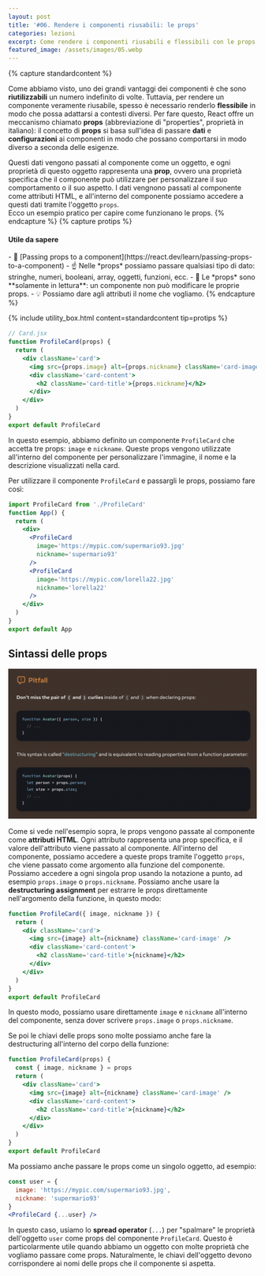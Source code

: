 ```yaml
---
layout: post
title: '#06. Rendere i componenti riusabili: le props'
categories: lezioni
excerpt: Come rendere i componenti riusabili e flessibili con le props
featured_image: /assets/images/05.webp
---
```


{% capture standardcontent %}

Come abbiamo visto, uno dei grandi vantaggi dei componenti è che sono **riutilizzabili** un numero indefinito di volte.
Tuttavia, per rendere un componente veramente riusabile, spesso è necessario renderlo **flessibile** in modo che possa adattarsi a contesti diversi.
Per fare questo, React offre un meccanismo chiamato **props** (abbreviazione di "properties", proprietà in italiano): il concetto di **props** si basa sull'idea di passare **dati** e **configurazioni** ai componenti in modo che possano comportarsi in modo diverso a seconda delle esigenze.

Questi dati vengono passati al componente come un oggetto, e ogni proprietà di questo oggetto rappresenta una **prop**, ovvero una proprietà specifica che il componente può utilizzare per personalizzare il suo comportamento o il suo aspetto.
I dati vengnono passati al componente come attributi HTML, e all'interno del componente possiamo accedere a questi dati tramite l'oggetto `props`.  
Ecco un esempio pratico per capire come funzionano le props.
{% endcapture %}
{% capture protips %}

  <h4>Utile da sapere</h4>
  - 🔗 [Passing props to a component](https://react.dev/learn/passing-props-to-a-component)
  - ☝️ Nelle *props* possiamo passare qualsiasi tipo di dato: stringhe, numeri, booleani, array, oggetti, funzioni, ecc.
  - 🧐 Le *props* sono **solamente in lettura**: un componente non può modificare le proprie props.
  - 💡 Possiamo dare agli attributi il nome che vogliamo.
{% endcapture %}

{% include utility_box.html content=standardcontent tip=protips %}

```jsx
// Card.jsx
function ProfileCard(props) {
  return (
    <div className='card'>
      <img src={props.image} alt={props.nickname} className='card-image' />
      <div className='card-content'>
        <h2 className='card-title'>{props.nickname}</h2>
      </div>
    </div>
  )
}
export default ProfileCard
```

In questo esempio, abbiamo definito un componente `ProfileCard` che accetta tre props: `image` e `nickname`. Queste props vengono utilizzate all'interno del componente per personalizzare l'immagine, il nome e la descrizione visualizzati nella card.

Per utilizzare il componente `ProfileCard` e passargli le props, possiamo fare così:

```jsx
import ProfileCard from './ProfileCard'
function App() {
  return (
    <div>
      <ProfileCard
        image='https://mypic.com/supermario93.jpg'
        nickname='supermario93'
      />
      <ProfileCard
        image='https://mypic.com/lorella22.jpg'
        nickname='lorella22'
      />
    </div>
  )
}
export default App
```

## Sintassi delle props

<img class="img-full-width" src="/assets/images/props.png" alt="React Logo" />

Come si vede nell'esempio sopra, le props vengono passate al componente come **attributi HTML**. Ogni attributo rappresenta una prop specifica, e il valore dell'attributo viene passato al componente.
All'interno del componente, possiamo accedere a queste props tramite l'oggetto `props`, che viene passato come argomento alla funzione del componente.
Possiamo accedere a ogni singola prop usando la notazione a punto, ad esempio `props.image` o `props.nickname`.
Possiamo anche usare la **destructuring assignment** per estrarre le props direttamente nell'argomento della funzione, in questo modo:

```jsx
function ProfileCard({ image, nickname }) {
  return (
    <div className='card'>
      <img src={image} alt={nickname} className='card-image' />
      <div className='card-content'>
        <h2 className='card-title'>{nickname}</h2>
      </div>
    </div>
  )
}
export default ProfileCard
```

In questo modo, possiamo usare direttamente `image` e `nickname` all'interno del componente, senza dover scrivere `props.image` o `props.nickname`.

Se poi le chiavi delle props sono molte possiamo anche fare la destructuring all'interno del corpo della funzione:

```jsx
function ProfileCard(props) {
  const { image, nickname } = props
  return (
    <div className='card'>
      <img src={image} alt={nickname} className='card-image' />
      <div className='card-content'>
        <h2 className='card-title'>{nickname}</h2>
      </div>
    </div>
  )
}
export default ProfileCard
```

Ma possiamo anche passare le props come un singolo oggetto, ad esempio:

```jsx
const user = {
  image: 'https://mypic.com/supermario93.jpg',
  nickname: 'supermario93'
}
<ProfileCard {...user} />
```

In questo caso, usiamo lo **spread operator** (`...`) per "spalmare" le proprietà dell'oggetto `user` come props del componente `ProfileCard`. Questo è particolarmente utile quando abbiamo un oggetto con molte proprietà che vogliamo passare come props. Naturalmente, le chiavi dell'oggetto devono corrispondere ai nomi delle props che il componente si aspetta.
